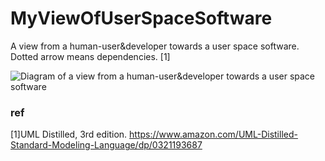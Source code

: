 # MyViewOfUserSpaceSoftware
A view from a human-user&developer towards a user space software.  
Dotted arrow means dependencies. [1]

![Diagram of a view from a human-user&developer towards a user space software](https://github.com/lsc4719/MyViewOfUserSpaceSoftware/blob/main/user-view.drawio.svg)

### ref
[1]UML Distilled, 3rd edition. https://www.amazon.com/UML-Distilled-Standard-Modeling-Language/dp/0321193687
